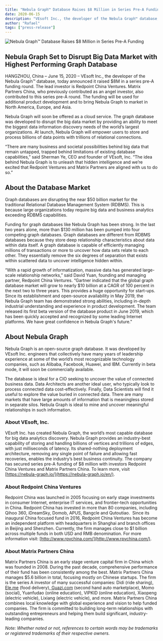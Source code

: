 ```yaml
---
title: "Nebula Graph™ Database Raises $8 Million in Series Pre-A Funding"
date: 2020-06-15
description: "VEsoft Inc., the developer of the Nebula Graph™ database, today announced it raised $8M in a series pre-A funding round. "
author: "Rafael"
tags: ["press-release"]
---
```

![Nebula Graph™ Database Raises $8 Million in Series Pre-A Funding](https://user-images.githubusercontent.com/57335825/84646147-7f39d980-aeb6-11ea-8d3d-6609fe02ff4b.png)

## Nebula Graph Set to Disrupt Big Data Market with Highest Performing Graph Database

HANGZHOU, China – June 15, 2020 – VEsoft Inc., the developer of the Nebula Graph™ database, today announced it raised $8M in a series pre-A funding round. The lead investor is Redpoint China Ventures. Matrix Partners China, who previously contributed as an angel investor, also contributed to this series pre-A round. The funding will be used for additional product development and to bring Nebula Graph to market in North America, Europe, and Asia.

Nebula Graph will soon be offered as a cloud service. The graph database was developed to disrupt the big data market by providing an ability to meet the biggest data information discovery needs of the world’s largest organizations. At launch, Nebula Graph will empower users to store and process billions of data points with trillions of relational connections.

“There are many business and societal possibilities behind big data that remain untapped, trapped behind limitations of existing database capabilities,” said Sherman Ye, CEO and founder of VEsoft, Inc. “The idea behind Nebula Graph is to unleash that hidden intelligence and we’re excited that Redpoint Ventures and Matrix Partners are aligned with us to do so.”

## About the Database Market

Graph databases are disrupting the near $50 billion market for the traditional Relational Database Management System (RDBMS). This is because large organizations today require big data and business analytics exceeding RDBMS capabilities.

Funding for graph databases like Nebula Graph has been strong. In the last two years alone, more than $130 million has been pumped into four competing graph databases. Graph databases are different from RDBMS databases because they store deep relationship characteristics about data within data itself. A graph database is capable of efficiently managing millions of transactions or more to uncover how data sets relate to each other. They essentially remove the six degrees of separation that exists within scattered data to uncover intelligence hidden within.

“With a rapid growth of informatization, massive data has generated large-scale relationship networks,” said David Yuan, founding and managing partner, Redpoint China Ventures. “Gartner indicated that the global graph database market will grow to nearly $10 billion at a CAGR of 100 percent in the next two to three years. This provides a huge opportunity for start-ups. Since its establishment and open-source availability in May 2019, the Nebula Graph team has demonstrated strong abilities, including in-depth industrial understanding and experience in product development. The team released its first beta version of the database product in June 2019, which has been quickly accepted and recognized by some leading Internet platforms. We have great confidence in Nebula Graph's future."

## About Nebula Graph

Nebula Graph is an open-source graph database. It was developed by VEsoft Inc. engineers that collectively have many years of leadership experience at some of the world’s most recognizable technology companies, such as Alibaba, Facebook, Huawei, and IBM. Currently in beta mode, it will soon be commercially available.

The database is ideal for a CIO seeking to uncover the value of connected business data. Data Architects are another ideal user, who typically look to process connected data cost-effectively. Finally, Data Scientists will find it useful to explore the value buried in connected data. There are many markets that have large amounts of information that is meaningless stored in separate silos. Nebula Graph is ideal to mine and uncover meaningful relationships in such information.

### About VEsoft, Inc.

VEsoft Inc. has created Nebula Graph, the world’s most capable database for big data analytics discovery. Nebula Graph provides an industry-best capability of storing and handling billions of vertices and trillions of edges, with just milliseconds of latency. Its shared-nothing deployment architecture, removing any single point of failure and allowing fast recoveries, enables the industry’s best business continuity. The company has secured series pre-A funding of $8 million with investors Redpoint China Ventures and Matrix Partners China. To learn more, visit [https://nebula-graph.io/](https://nebula-graph.io/en/).

### About Redpoint China Ventures

Redpoint China was launched in 2005 focusing on early stage investments in consumer Internet, enterprise IT services, and frontier-tech opportunities in China. Redpoint China has invested in more than 80 companies, including Qihoo 360, iDreamSky, Domob, APUS, Bangcle and Qutoutiao.  Since its inaugural China focused fund in 2016, Redpoint China Ventures has become an independent platform with headquarters in Shanghai and branch offices in Beijing and Shenzhen. Currently, the firm manages close to $1 billion across multiple funds in both USD and RMB denomination. For more information visit: [http://www.rpvchina.com/](http://www.rpvchina.com/).

### About Matrix Partners China

Matrix Partners China is an early stage venture capital firm in China which was founded in 2008. During the past decade, comprehensive performance of their fund has been consistently among the best. Matrix Partners China manages $5.6 billion in total, focusing mostly on Chinese startups. The firm is the series A investor of many successful companies: Didi (ride sharing),[ Ele.me](https://wx.qq.com/cgi-bin/mmwebwx-bin/webwxcheckurl?requrl=http%3A%2F%2FEle.me&skey=%40crypt_bdb94cb4_88269f483d6a7831be63e7e735d64e05&deviceid=e640373804183804&pass_ticket=QBiLSyOA492sJHbecyEu8xWskN8fNsoQWJ72Ys4WleM%253D&opcode=2&scene=1&username=@3dcd58277f1edf98a6b9e07bd6b905c1) (food delivery),[ Guazi.com](https://wx.qq.com/cgi-bin/mmwebwx-bin/webwxcheckurl?requrl=http%3A%2F%2FGuazi.com&skey=%40crypt_bdb94cb4_88269f483d6a7831be63e7e735d64e05&deviceid=e640373804183804&pass_ticket=QBiLSyOA492sJHbecyEu8xWskN8fNsoQWJ72Ys4WleM%253D&opcode=2&scene=1&username=@3dcd58277f1edf98a6b9e07bd6b905c1) (second hand auto marketplace), Momo (social), Yuanfudao (online education), VIPKID (online education), Xiaopeng (electric vehicle), Lixiang (electric vehicle), and more. Matrix Partners China combines local knowledge with global experience and vision to help funded companies. The firm is committed to building long-term relationships with outstanding entrepreneurs and helping them build significant, industry-leading companies.

_Note: Whether noted or not, references to certain words may be trademarks or registered trademarks of their respective owners._